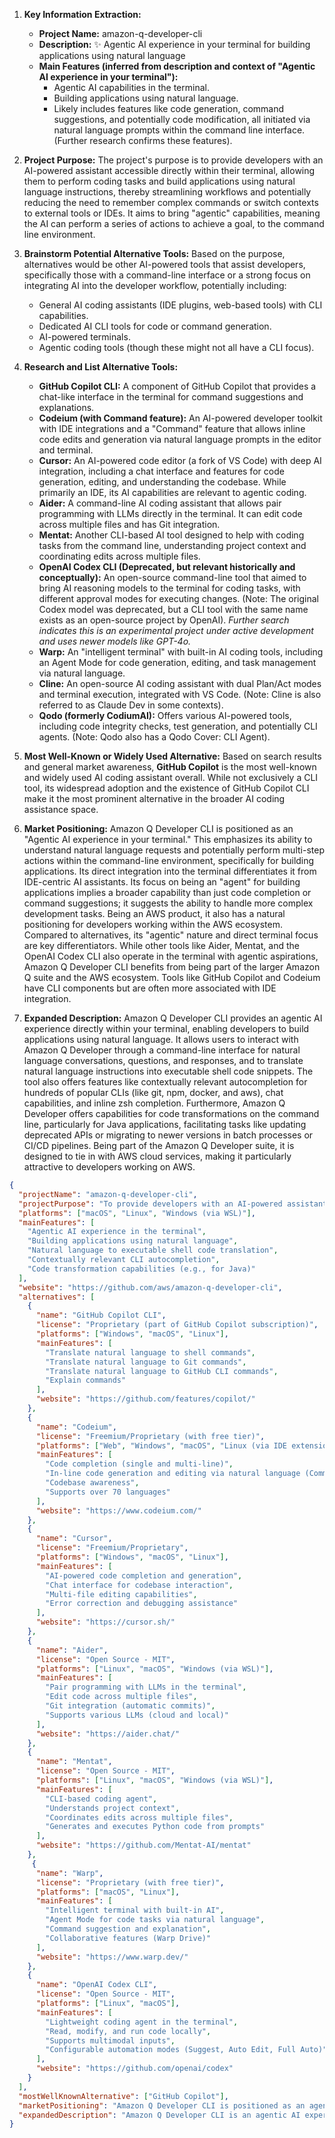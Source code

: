 1.  **Key Information Extraction:**
    *   **Project Name:** amazon-q-developer-cli
    *   **Description:** ✨ Agentic AI experience in your terminal for building applications using natural language
    *   **Main Features (inferred from description and context of "Agentic AI experience in your terminal"):**
        *   Agentic AI capabilities in the terminal.
        *   Building applications using natural language.
        *   Likely includes features like code generation, command suggestions, and potentially code modification, all initiated via natural language prompts within the command line interface. (Further research confirms these features).

2.  **Project Purpose:**
    The project's purpose is to provide developers with an AI-powered assistant accessible directly within their terminal, allowing them to perform coding tasks and build applications using natural language instructions, thereby streamlining workflows and potentially reducing the need to remember complex commands or switch contexts to external tools or IDEs. It aims to bring "agentic" capabilities, meaning the AI can perform a series of actions to achieve a goal, to the command line environment.

3.  **Brainstorm Potential Alternative Tools:**
    Based on the purpose, alternatives would be other AI-powered tools that assist developers, specifically those with a command-line interface or a strong focus on integrating AI into the developer workflow, potentially including:
    *   General AI coding assistants (IDE plugins, web-based tools) with CLI capabilities.
    *   Dedicated AI CLI tools for code or command generation.
    *   AI-powered terminals.
    *   Agentic coding tools (though these might not all have a CLI focus).

4.  **Research and List Alternative Tools:**

    *   **GitHub Copilot CLI:** A component of GitHub Copilot that provides a chat-like interface in the terminal for command suggestions and explanations.
    *   **Codeium (with Command feature):** An AI-powered developer toolkit with IDE integrations and a "Command" feature that allows inline code edits and generation via natural language prompts in the editor and terminal.
    *   **Cursor:** An AI-powered code editor (a fork of VS Code) with deep AI integration, including a chat interface and features for code generation, editing, and understanding the codebase. While primarily an IDE, its AI capabilities are relevant to agentic coding.
    *   **Aider:** A command-line AI coding assistant that allows pair programming with LLMs directly in the terminal. It can edit code across multiple files and has Git integration.
    *   **Mentat:** Another CLI-based AI tool designed to help with coding tasks from the command line, understanding project context and coordinating edits across multiple files.
    *   **OpenAI Codex CLI (Deprecated, but relevant historically and conceptually):** An open-source command-line tool that aimed to bring AI reasoning models to the terminal for coding tasks, with different approval modes for executing changes. (Note: The original Codex model was deprecated, but a CLI tool with the same name exists as an open-source project by OpenAI). *Further search indicates this is an experimental project under active development and uses newer models like GPT-4o.*
    *   **Warp:** An "intelligent terminal" with built-in AI coding tools, including an Agent Mode for code generation, editing, and task management via natural language.
    *   **Cline:** An open-source AI coding assistant with dual Plan/Act modes and terminal execution, integrated with VS Code. (Note: Cline is also referred to as Claude Dev in some contexts).
    *   **Qodo (formerly CodiumAI):** Offers various AI-powered tools, including code integrity checks, test generation, and potentially CLI agents. (Note: Qodo also has a Qodo Cover: CLI Agent).

5.  **Most Well-Known or Widely Used Alternative:**
    Based on search results and general market awareness, **GitHub Copilot** is the most well-known and widely used AI coding assistant overall. While not exclusively a CLI tool, its widespread adoption and the existence of GitHub Copilot CLI make it the most prominent alternative in the broader AI coding assistance space.

6.  **Market Positioning:**
    Amazon Q Developer CLI is positioned as an "Agentic AI experience in your terminal." This emphasizes its ability to understand natural language requests and potentially perform multi-step actions within the command-line environment, specifically for building applications. Its direct integration into the terminal differentiates it from IDE-centric AI assistants. Its focus on being an "agent" for building applications implies a broader capability than just code completion or command suggestions; it suggests the ability to handle more complex development tasks. Being an AWS product, it also has a natural positioning for developers working within the AWS ecosystem. Compared to alternatives, its "agentic" nature and direct terminal focus are key differentiators. While other tools like Aider, Mentat, and the OpenAI Codex CLI also operate in the terminal with agentic aspirations, Amazon Q Developer CLI benefits from being part of the larger Amazon Q suite and the AWS ecosystem. Tools like GitHub Copilot and Codeium have CLI components but are often more associated with IDE integration.

7.  **Expanded Description:**
    Amazon Q Developer CLI provides an agentic AI experience directly within your terminal, enabling developers to build applications using natural language. It allows users to interact with Amazon Q Developer through a command-line interface for natural language conversations, questions, and responses, and to translate natural language instructions into executable shell code snippets. The tool also offers features like contextually relevant autocompletion for hundreds of popular CLIs (like git, npm, docker, and aws), chat capabilities, and inline zsh completion. Furthermore, Amazon Q Developer offers capabilities for code transformations on the command line, particularly for Java applications, facilitating tasks like updating deprecated APIs or migrating to newer versions in batch processes or CI/CD pipelines. Being part of the Amazon Q Developer suite, it is designed to tie in with AWS cloud services, making it particularly attractive to developers working on AWS.

```json
{
  "projectName": "amazon-q-developer-cli",
  "projectPurpose": "To provide developers with an AI-powered assistant accessible directly within their terminal, allowing them to perform coding tasks and build applications using natural language instructions, thereby streamlining workflows and potentially reducing the need to remember complex commands or switch contexts to external tools or IDEs. It aims to bring 'agentic' capabilities to the command line environment.",
  "platforms": ["macOS", "Linux", "Windows (via WSL)"],
  "mainFeatures": [
    "Agentic AI experience in the terminal",
    "Building applications using natural language",
    "Natural language to executable shell code translation",
    "Contextually relevant CLI autocompletion",
    "Code transformation capabilities (e.g., for Java)"
  ],
  "website": "https://github.com/aws/amazon-q-developer-cli",
  "alternatives": [
    {
      "name": "GitHub Copilot CLI",
      "license": "Proprietary (part of GitHub Copilot subscription)",
      "platforms": ["Windows", "macOS", "Linux"],
      "mainFeatures": [
        "Translate natural language to shell commands",
        "Translate natural language to Git commands",
        "Translate natural language to GitHub CLI commands",
        "Explain commands"
      ],
      "website": "https://github.com/features/copilot/"
    },
    {
      "name": "Codeium",
      "license": "Freemium/Proprietary (with free tier)",
      "platforms": ["Web", "Windows", "macOS", "Linux (via IDE extensions)"],
      "mainFeatures": [
        "Code completion (single and multi-line)",
        "In-line code generation and editing via natural language (Command)",
        "Codebase awareness",
        "Supports over 70 languages"
      ],
      "website": "https://www.codeium.com/"
    },
    {
      "name": "Cursor",
      "license": "Freemium/Proprietary",
      "platforms": ["Windows", "macOS", "Linux"],
      "mainFeatures": [
        "AI-powered code completion and generation",
        "Chat interface for codebase interaction",
        "Multi-file editing capabilities",
        "Error correction and debugging assistance"
      ],
      "website": "https://cursor.sh/"
    },
    {
      "name": "Aider",
      "license": "Open Source - MIT",
      "platforms": ["Linux", "macOS", "Windows (via WSL)"],
      "mainFeatures": [
        "Pair programming with LLMs in the terminal",
        "Edit code across multiple files",
        "Git integration (automatic commits)",
        "Supports various LLMs (cloud and local)"
      ],
      "website": "https://aider.chat/"
    },
    {
      "name": "Mentat",
      "license": "Open Source - MIT",
      "platforms": ["Linux", "macOS", "Windows (via WSL)"],
      "mainFeatures": [
        "CLI-based coding agent",
        "Understands project context",
        "Coordinates edits across multiple files",
        "Generates and executes Python code from prompts"
      ],
      "website": "https://github.com/Mentat-AI/mentat"
    },
     {
      "name": "Warp",
      "license": "Proprietary (with free tier)",
      "platforms": ["macOS", "Linux"],
      "mainFeatures": [
        "Intelligent terminal with built-in AI",
        "Agent Mode for code tasks via natural language",
        "Command suggestion and explanation",
        "Collaborative features (Warp Drive)"
      ],
      "website": "https://www.warp.dev/"
    },
    {
      "name": "OpenAI Codex CLI",
      "license": "Open Source - MIT",
      "platforms": ["Linux", "macOS"],
      "mainFeatures": [
        "Lightweight coding agent in the terminal",
        "Read, modify, and run code locally",
        "Supports multimodal inputs",
        "Configurable automation modes (Suggest, Auto Edit, Full Auto)"
      ],
      "website": "https://github.com/openai/codex"
    }
  ],
  "mostWellKnownAlternative": ["GitHub Copilot"],
  "marketPositioning": "Amazon Q Developer CLI is positioned as an agentic AI assistant providing a direct command-line interface for building applications using natural language. Its key differentiators include its deep integration within the terminal environment, its focus on agentic capabilities for multi-step tasks, and its strong tie-in with the AWS ecosystem, catering specifically to developers working on AWS.",
  "expandedDescription": "Amazon Q Developer CLI is an agentic AI experience delivered directly in your terminal, designed to assist developers in building applications using natural language. It allows for interactive conversations, questions, and responses within the command line interface and translates natural language instructions into executable shell code snippets. The tool provides contextually aware autocompletion for a wide range of popular command-line tools, including Git, npm, Docker, and AWS CLIs. Beyond basic assistance, Amazon Q Developer CLI also offers advanced capabilities such as automated code transformations, particularly beneficial for modernizing Java applications by handling tasks like API updates and version migrations through batch processing. As a component of the broader Amazon Q Developer suite, it is integrated with AWS services, making it a compelling tool for developers deeply embedded in the AWS cloud environment. The project is currently available for macOS and Linux, with ongoing efforts for Windows support."
}
```